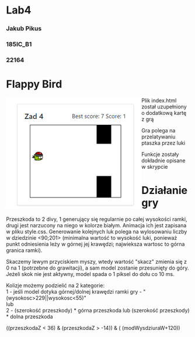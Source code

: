 # Lab4





<h3>Jakub Pikus</h3>
<h3>185IC_B1</h3>
<h3>22164</h3>


# Flappy Bird

<img src="zrzuty/gra.png" alt="gra"  style="float: left;" />

<p>Plik index.html został uzupełniony o dodatkową kartę z grą</p>

<p>Gra polega na przelatywaniu ptaszka przez luki </p>

<p>Funkcje zostały dokładnie opisane w skrypcie</p>


# Działanie gry


<p>Przeszkoda to 2 divy, 1 generujący się regularnie po całej wysokości ramki, drugi jest narzucony na niego w kolorze białym.
Animacja ich jest zapisana w pliku style.css. Generowanie kolejnych luk polega na wylosowaniu liczby w dziedzinie <90;201> (minimalna wartość
to wysokość luki, ponieważ punkt odniesienia leży w górnej jej krawędzi; najwieksza wartosc to górna granica ramki).</p>
  
  
<p> Skaczemy lewym przyciskiem myszy, wtedy wartość "skacz" zmienia się z 0 na 1 (potrzebne do grawitacji), a sam model zostanie przesunięty
do góry. Jeżeli skok nie jest aktywny, model spada o 1 piksel do dołu co 10 ms.</p>


<p> Kolizje możemy podzielić na 2 kategorie:<br>
1 - jeśli model dotyka górnej/dolnej krawędzi ramki gry -    "(wysokosc>229||wysokosc<55)"<br>
  lub<br>
2 - (szerokość przeszkody) * górna przeszkoda    lub    (szerokość przeszkody) * dolna przeszkoda<br> 
  <p>((przeszkodaZ < 36) & (przeszkodaZ > -14)) & ( (modWys<dziuraW+53)||( modWys>dziuraW+120))</p>
  </p>

